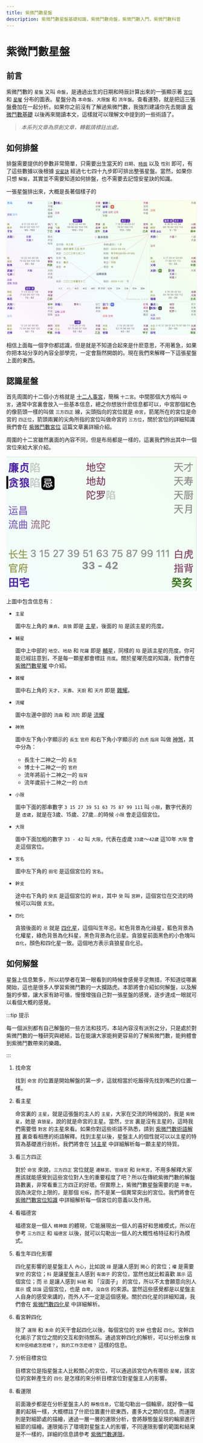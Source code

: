 ```yaml
---
title: 紫微鬥數星盤
description: 紫微鬥數星盤基礎知識，紫微鬥數命盤，紫微鬥數入門，紫微鬥數科普
---
```


<script setup>
import Donate from '/components/donate.vue'
</script>

# 紫微鬥數星盤

## 前言

紫微鬥數的 `星盤` 又叫 `命盤`，是通過出生的日期和時辰計算出來的一張顯示著 [`宮位`](./palace.md) 和 [`星曜`](./star.md) 分布的圖表。星盤分為 `本命盤`、`大限盤` 和 `流年盤`。查看運勢，就是把這三張盤疊加在一起分析。如果你之前沒有了解過紫微鬥數，我強烈建議你先去閱讀 [紫微鬥數基礎](./basis.md) 以後再來閱讀本文，這樣就可以理解文中提到的一些術語了。

>*本系列文章為原創文章，轉載請標註出處。*

<Donate />

## 如何排盤

排盤需要提供的參數非常簡單，只需要出生當天的 `日期`、[`時辰`](./basis.md#十二時辰) 以及 `性別` 即可，有了這些數據以後根據 [`安星訣`](./setup.md) 經過七七四十九步即可排出整張星盤。當然，如果你只想 `解盤`，其實並不需要知道如何排盤，也不需要去記憶安星訣的知識。

一張星盤排出來，大概是長著個樣子的

![紫微鬥數星盤](/.vitepress/public/astrolabe@2x.png)

相信上面每一個字你都認識，但是就是不知道合起來是什麽意思，不用著急，如果你把本站分享的內容全部學完，一定會豁然開朗的。現在我們來解釋一下這張星盤上面的東西。

## 認識星盤

首先周圍的十二個小方格就是 [十二人事宮](./palace.md)，簡稱 `十二宮`。中間那個大方格叫 `中宮`，通常中宮裏會放入一些基本信息，總之你想放什麽信息都可以，中宮那個紅色的像箭頭一樣的叫做 `三方四正` 線，尖頭指向的宮位就是 `命宮`，箭尾所在的宮位是命宮的 `四正位`，箭頭兩翼的尖角所指的宮位叫做命宮的 `三方位`，關於宮位的詳細知識我們會在 [紫微鬥數宮位](./palace.md) 這篇文章裏詳細介紹。

周圍的十二宮雖然裏面的內容不同，但是布局都是一樣的，這裏我們拎出其中一個宮位來給大家介紹。

![紫微鬥數宮位](/.vitepress/public/palace@2x.png)

上圖中包含信息有：

- `主星`

  圖中左上角的 `廉貞`、`貪狼` 即是 [主星](./major-star.md)，後面的 `陷` 是該主星的亮度。

- `輔星`

  圖中上中部的 `地空`、`地劫` 和 `陀羅` 即是 [輔星](./minor-star.md)，同樣的 `陷` 是該主星的亮度。你可能已經註意到，不是每一顆星都會標註 `亮度`。關於星曜亮度的知識，我們會在 [紫微鬥數星曜](./star.md) 中介紹。

- `雜耀`

  圖中右上角的 `天才`、`天壽`、`天廚` 和 `天月` 即是 [雜耀](./adj-star.md)。

- `流耀`

  圖中左邊中部的 `流曲` 和 `流陀` 即是 [流耀](./star.md#流耀)

- `神煞`

  圖中左下角小字顯示的 `長生` `官府` 和右下角小字顯示的 `白虎` `指背` 叫做 [神煞](./star.md#神煞)，其中分為：

  - 長生十二神之一的 `長生`
  - 博士十二神之一的  `官府`
  - 流年將前十二神之一的  `指背`
  - 流年歲前十二神之一的  `白虎`

- `小限`

  圖中下面的那串數字 `3 15 27 39 51 63 75 87 99 111` 叫 `小限`，數字代表的是 `虛歲`，就是在3歲、15歲、27歲...的時候 `小限` 會走這個宮位。

- `大限`

  圖中下面加粗的數字 `33 - 42` 叫 `大限`，代表在虛歲 `33歲`～`42歲` 這10年 `大限` 會走這個宮位。

- `宮名`

  圖中左下角的 `田宅` 是這個宮位的 `宮名`。

- `幹支`

  途中右下角的 `癸亥` 是這個宮位的 `幹支`，其中 `癸` 叫 `宮幹`，這個宮位在交流的時候可以叫做 `亥宮`。

- `四化`

  貪狼後面的 `忌` 就是 [四化星](./mutagen.md)，這個叫生年忌。紅色背景為化祿星，藍色背景為化權星，綠色背景為化科星，黑色背景為化忌星。貪狼星前面黑色的小色塊叫 `自化`，顏色和四化星一致。這個地方表示貪狼星自化忌。

## 如何解盤

星盤上信息繁多，所以初學者在第一眼看到的時候會感覺手足無措，不知道從哪裏開始，這也是很多人學習紫微鬥數的一大攔路虎。本節將會介紹如何解盤，以及解盤的步驟，讓大家有跡可循，慢慢增強自己對一張星盤的感覺，逐步達成一眼就可以看個大概的感覺。

:::tip 提示

每一個派別都有自己解盤的一些方法和技巧，本站內容沒有派別之分，只是處於對紫微鬥數的一種研究與總結，旨在能讓大家能夠更容易的了解紫微鬥數，能夠體會到紫微鬥數帶來的樂趣。

:::

1. 找命宮
   
    找到 `命宮` 的位置是開始解盤的第一步，這就相當於吃飯得先找到嘴巴的位置一樣。

2. 看主星

    命宮裏的 `主星`，就是這張盤的主人的 `主星`，大家在交流的時候說的，我是 `紫微星`，她是 `貪狼星`，說的就是命宮的主星。當然，`空宮` 裏是沒有主星的，這時我們需要借 `對宮` 的主星來看。如果你對這些術語不熟悉，請到 [紫微鬥數術語解釋](./basis.md#術語解釋) 裏查看相應的術語解釋。找到主星以後，星盤主人的個性就可以以主星的特質為基礎進行剖析。我們將會在 [14主星](./major-star.md) 中詳細解析每一顆主星的特質。

3. 看三方四正

    對於 `命宮` 來說，`三方四正` 宮位就是 `遷移宮`、`官祿宮` 和 `財帛宮`，不用多解釋大家應該就能感覺到這些宮位對人生的重要程度了吧？所以在傳統紫微鬥數的解盤路數裏，非常看重三方四正的好壞。但實際上，紫微鬥數星盤需要的是 `平衡`，因為決定你上限的，是那個 `短板`，而不是某一個異常突出的宮位。我們將會在 [紫微鬥數宮位知識](./palace.md) 中詳細解析每一個宮位的意義以及作用。

4. 看福德宮

    福德宮是一個人 `精神面` 的體現，它能展現出一個人的喜好和思維模式，所以在參考 `三方四正` 和 `福德宮` 以後，就可以勾勒出一個人的大概性格特征和行為模式。

5. 看生年四化影響

    四化星影響的是星盤主人 `內心`，比如說 `祿` 是讓人感到 `開心` 的宮位；`權` 是需要 `掌控` 的宮位；`科` 是讓星盤主人感到 `有面子` 的宮位，當然也就比較喜歡 `展示` 這個宮位；而 `忌` 是讓人感到 `糾結` 和 「沒面子」 的宮位，所以不太會願意向別人 `展示` 或 `談論` 這個宮位，也是 `自卑`，`沒自信` 的來源。當然這些感覺都是以星盤主人自身的感受來講的，而外人不一定是這個感覺。關於四化星的詳細知識，我們會在 [紫微鬥數四化星](./mutagen.md) 中詳細解析。

6. 看宮幹四化

    除了 `運限` 和 `本命` 的天干會起四化以後，每個宮位的 `宮幹` 也會起 `四化`。宮幹四化揭示了宮位之間的交互和對待關系。通過宮幹四化的解析，可以分析出像 `我和伴侶相處怎麽樣？`，`我的工作怎麽樣？` 這樣的信息。

7. 分析目標宮位

    目標宮位是指星盤主人比較關心的宮位，可以通過該宮位內有哪些 `星曜`，該宮位的宮幹產生的 `四化` 是怎樣的來分析目標宮位對星盤主人的影響。 

8. 看運限

    前面幾步都是在分析星盤主人的 `靜態信息`，它能勾勒出一個輪廓，就好像一幅畫的起稿一樣，大概標註了什麽位置畫什麽東西，畫多大之類的信息。而運限則是對細節處的描繪，通過一層一層的運限分析，會將靜態盤呈現的輪廓進行細節的描繪。運限揭示了環境對星盤主人的影響，不同運限影響的範圍和結果是不一樣的，詳細的信息請參考 [紫微鬥數運限](./horoscope.md)。